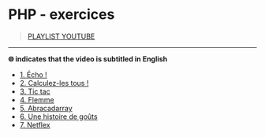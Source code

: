 # PHP - exercices

> [PLAYLIST YOUTUBE](https://www.youtube.com/playlist?list=PLrSOXFDHBtfGrcaFuQwVlcxUItjgl1cbj)

---

**🌐 indicates that the video is subtitled in English**<br>

+ [1. Écho !](https://www.youtube.com/watch?v=nDYD1MCKlGU)
+ [2. Calculez-les tous !](https://www.youtube.com/watch?v=6-LnnMlxRto)
+ [3. Tic tac](https://www.youtube.com/watch?v=8zL7vZThq94)
+ [4. Flemme](https://www.youtube.com/watch?v=ICpiB-YVuK8)
+ [5. Abracadarray](https://www.youtube.com/watch?v=195dwnpoZYU)
+ [6. Une histoire de goûts](https://www.youtube.com/watch?v=SUi2dvr68qI)
+ [7. Netflex](https://www.youtube.com/watch?v=Wj8Fdyn61oM)
